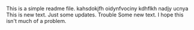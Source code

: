 This is a simple readme file.
kahsdokjfh oidynfvociny kdhflkh nadjy ucnya
This is new text. 
Just some updates.
Trouble
Some new text.
I hope this isn't much of a problem.